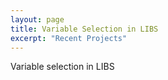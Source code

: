 ```yaml
---
layout: page
title: Variable Selection in LIBS
excerpt: "Recent Projects"
---
```


Variable selection in LIBS
